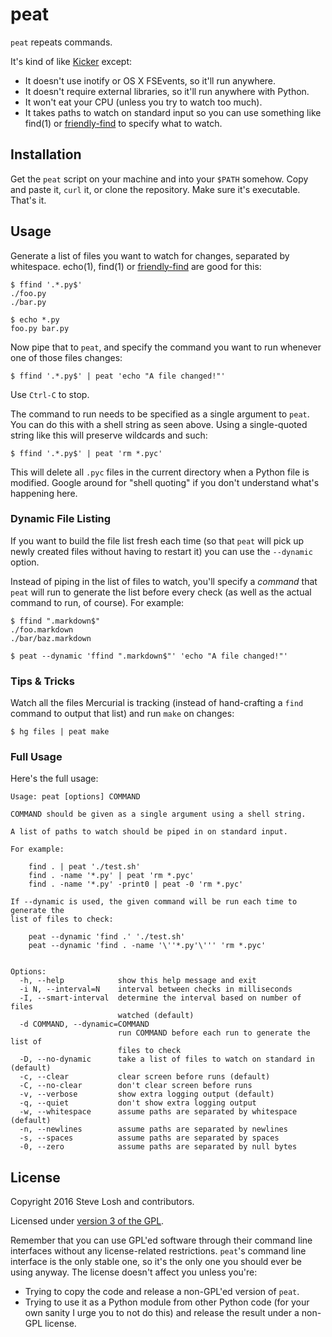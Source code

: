 peat
====

`peat` repeats commands.

It's kind of like [Kicker][] except:

* It doesn't use inotify or OS X FSEvents, so it'll run anywhere.
* It doesn't require external libraries, so it'll run anywhere with Python.
* It won't eat your CPU (unless you try to watch too much).
* It takes paths to watch on standard input so you can use something like
  find(1) or [friendly-find][] to specify what to watch.

[Kicker]: https://github.com/alloy/kicker
[friendly-find]: https://github.com/sjl/friendly-find

Installation
------------

Get the `peat` script on your machine and into your `$PATH` somehow.  Copy and
paste it, `curl` it, or clone the repository.  Make sure it's executable.
That's it.

Usage
-----

Generate a list of files you want to watch for changes, separated by whitespace.
echo(1), find(1) or [friendly-find][] are good for this:

    $ ffind '.*.py$'
    ./foo.py
    ./bar.py

    $ echo *.py
    foo.py bar.py

Now pipe that to `peat`, and specify the command you want to run whenever one of
those files changes:

    $ ffind '.*.py$' | peat 'echo "A file changed!"'

Use `Ctrl-C` to stop.

The command to run needs to be specified as a single argument to `peat`.  You
can do this with a shell string as seen above.  Using a single-quoted string
like this will preserve wildcards and such:

    $ ffind '.*.py$' | peat 'rm *.pyc'

This will delete all `.pyc` files in the current directory when a Python file is
modified.  Google around for "shell quoting" if you don't understand what's
happening here.

### Dynamic File Listing

If you want to build the file list fresh each time (so that `peat` will pick up
newly created files without having to restart it) you can use the `--dynamic`
option.

Instead of piping in the list of files to watch, you'll specify a *command* that
`peat` will run to generate the list before every check (as well as the actual
command to run, of course).  For example:

    $ ffind ".markdown$"
    ./foo.markdown
    ./bar/baz.markdown

    $ peat --dynamic 'ffind ".markdown$"' 'echo "A file changed!"'

### Tips & Tricks

Watch all the files Mercurial is tracking (instead of hand-crafting a `find`
command to output that list) and run `make` on changes:

    $ hg files | peat make

### Full Usage

Here's the full usage:

    Usage: peat [options] COMMAND

    COMMAND should be given as a single argument using a shell string.

    A list of paths to watch should be piped in on standard input.

    For example:

        find . | peat './test.sh'
        find . -name '*.py' | peat 'rm *.pyc'
        find . -name '*.py' -print0 | peat -0 'rm *.pyc'

    If --dynamic is used, the given command will be run each time to generate the
    list of files to check:

        peat --dynamic 'find .' './test.sh'
        peat --dynamic 'find . -name '\''*.py'\''' 'rm *.pyc'


    Options:
      -h, --help            show this help message and exit
      -i N, --interval=N    interval between checks in milliseconds
      -I, --smart-interval  determine the interval based on number of files
                            watched (default)
      -d COMMAND, --dynamic=COMMAND
                            run COMMAND before each run to generate the list of
                            files to check
      -D, --no-dynamic      take a list of files to watch on standard in (default)
      -c, --clear           clear screen before runs (default)
      -C, --no-clear        don't clear screen before runs
      -v, --verbose         show extra logging output (default)
      -q, --quiet           don't show extra logging output
      -w, --whitespace      assume paths are separated by whitespace (default)
      -n, --newlines        assume paths are separated by newlines
      -s, --spaces          assume paths are separated by spaces
      -0, --zero            assume paths are separated by null bytes

License
-------

Copyright 2016 Steve Losh and contributors.

Licensed under [version 3 of the GPL][gpl].

Remember that you can use GPL'ed software through their command line interfaces
without any license-related restrictions.  `peat`'s command line interface is
the only stable one, so it's the only one you should ever be using anyway.  The
license doesn't affect you unless you're:

* Trying to copy the code and release a non-GPL'ed version of `peat`.
* Trying to use it as a Python module from other Python code (for your own
  sanity I urge you to not do this) and release the result under a non-GPL
  license.

[gpl]: http://www.gnu.org/copyleft/gpl.html
